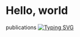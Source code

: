 # Hello, world
publications
[![Typing SVG](https://readme-typing-svg.herokuapp.com?color=%ADFF2F&lines=Hello!+I`m+Tanya)](https://git.io/typing-svg)
